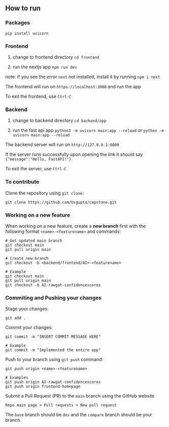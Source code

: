 ## How to run

### Packages

`pip install uvicorn`


### Frontend

1. change to frontend directory 
`cd frontend`

2. run the nextjs app
    `npm run dev`

note: if you see the error `next` not installed, install it by running `npm i next`

The frontend will run on `https://localhost:3000` and run the app

To exit the frontend, use `Ctrl-C`

### Backend 

1. change to backend directory
`cd backend/app`

2. run the fast api app
`python3 -m uvicorn main:app --reload` or `python -m uvicorn main:app --reload`

The backend server will run on `http://127.0.0.1:8000`

If the server runs successfully upon opening the link it should say `{"message":"Hello, FastAPI!"}`

To exit the server, use `Ctrl-C`

### To contribute


Clone the repository using `git clone`:
```
git clone https://github.com/Usgupta/capstone.git
```
### Working on a new feature

When working on a new feature, create a **new branch** first with the following format `<name>-<featurename>` and commands:
```
# Get updated main branch
git checkout main
git pull origin main

# Create new branch
git checkout -b <backend/frontend/AI>-<featurename>

# Example
git checkout main
git pull origin main
git checkout -b AI-rawgat-confidencescores
```

### Commiting and Pushing your changes

Stage your changes:
```
git add .
```

Commit your changes:
```
git commit -m "INSERT COMMIT MESSAGE HERE"

# Example
git commit -m "Implemented the entire app"
```

Push to your branch using `git push` command:
```
git push origin <name>-<featurename>

# Examples
git push origin AI-rawgat-confidencescores
git push origin frontend-homepage
```

Submit a Pull Request (PR) to the `main` branch using the GitHub website
```
Repo main page > Pull requests > New pull request
```
The `base` branch should be `dev` and the `compare` branch should be your branch.
